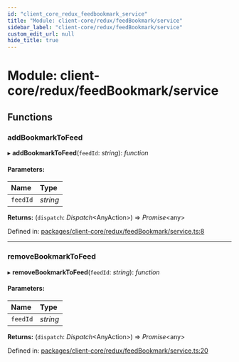 ```yaml
---
id: "client_core_redux_feedbookmark_service"
title: "Module: client-core/redux/feedBookmark/service"
sidebar_label: "client-core/redux/feedBookmark/service"
custom_edit_url: null
hide_title: true
---
```


# Module: client-core/redux/feedBookmark/service

## Functions

### addBookmarkToFeed

▸ **addBookmarkToFeed**(`feedId`: *string*): *function*

#### Parameters:

Name | Type |
:------ | :------ |
`feedId` | *string* |

**Returns:** (`dispatch`: *Dispatch*<AnyAction\>) => *Promise*<any\>

Defined in: [packages/client-core/redux/feedBookmark/service.ts:8](https://github.com/xr3ngine/xr3ngine/blob/9d253dc38/packages/client-core/redux/feedBookmark/service.ts#L8)

___

### removeBookmarkToFeed

▸ **removeBookmarkToFeed**(`feedId`: *string*): *function*

#### Parameters:

Name | Type |
:------ | :------ |
`feedId` | *string* |

**Returns:** (`dispatch`: *Dispatch*<AnyAction\>) => *Promise*<any\>

Defined in: [packages/client-core/redux/feedBookmark/service.ts:20](https://github.com/xr3ngine/xr3ngine/blob/9d253dc38/packages/client-core/redux/feedBookmark/service.ts#L20)
